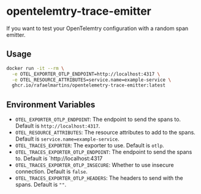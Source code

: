 # opentelemtry-trace-emitter

If you want to test your OpenTelemtry configuration with a random span emitter.

## Usage

```bash
docker run -it --rm \
  -e OTEL_EXPORTER_OTLP_ENDPOINT=http://localhost:4317 \
  -e OTEL_RESOURCE_ATTRIBUTES=service.name=example-service \
  ghcr.io/rafaelmartins/opentelemetry-trace-emitter:latest
```

## Environment Variables

* `OTEL_EXPORTER_OTLP_ENDPOINT`: The endpoint to send the spans to. Default is `http://localhost:4317`.
* `OTEL_RESOURCE_ATTRIBUTES`: The resource attributes to add to the spans. Default is `service.name=example-service`.
* `OTEL_TRACES_EXPORTER`: The exporter to use. Default is `otlp`.
* `OTEL_TRACES_EXPORTER_OTLP_ENDPOINT`: The endpoint to send the spans to. Default is `http://localhost:4317
* `OTEL_TRACES_EXPORTER_OTLP_INSECURE`: Whether to use insecure connection. Default is `false`.
* `OTEL_TRACES_EXPORTER_OTLP_HEADERS`: The headers to send with the spans. Default is `""`.
